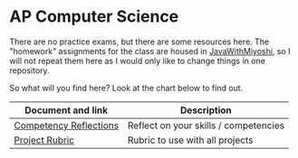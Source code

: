 # AP Computer Science

There are no practice exams, but there are some resources here.  The "homework" assignments for the class are housed in [JavaWithMiyoshi](https://github.com/MichaelTMiyoshi/JavaWithMiyoshi), so I will not repeat them here as I would only like to change things in one repository.

So what will you find here?  Look at the chart below to find out.

Document and link | Description
----------------- | -----------
[Competency Reflections](https://github.com/MichaelTMiyoshi/LearningWithMiyoshi/blob/main/AP_ComputerScience/Documents/CompetenciesReflection-APComputerScience.docx) | Reflect on your skills / competencies
[Project Rubric](https://github.com/MichaelTMiyoshi/LearningWithMiyoshi/blob/main/_CommonDocuments/Rubric-AdvancedDesignDoc.docx) | Rubric to use with all projects
